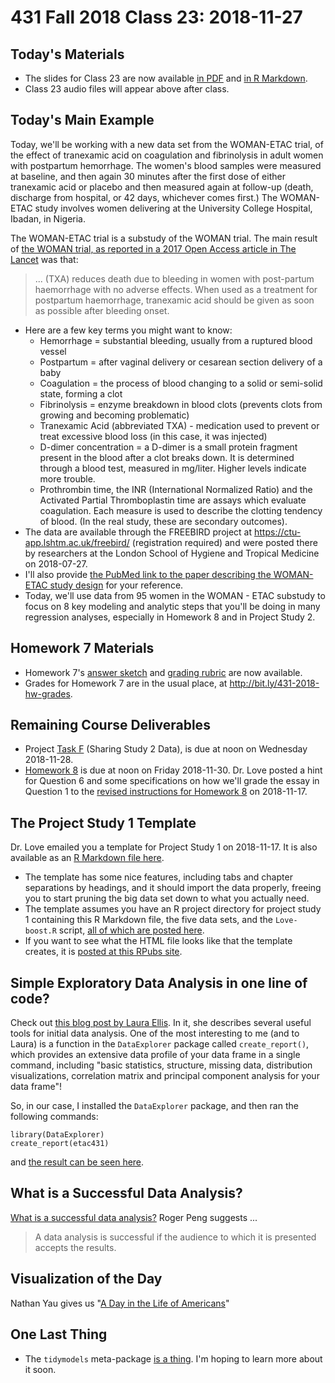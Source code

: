 # 431 Fall 2018 Class 23: 2018-11-27

## Today's Materials

- The slides for Class 23 are now available [in PDF](https://github.com/THOMASELOVE/431-2018/blob/master/slides/class23/431_class-23-slides_2018.pdf) and [in R Markdown](https://github.com/THOMASELOVE/THOMASELOVE/431-2018/master/slides/class23/431_class-23-slides_2018.Rmd).
- Class 23 audio files will appear above after class.

## Today's Main Example

Today, we'll be working with a new data set from the WOMAN-ETAC trial, of the effect of tranexamic acid on coagulation and fibrinolysis in adult women with postpartum hemorrhage. The women's blood samples were measured at baseline, and then again 30 minutes after the first dose of either tranexamic acid or placebo and then measured again at follow-up (death, discharge from hospital, or 42 days, whichever comes first.) The WOMAN-ETAC study involves women delivering at the University College Hospital, Ibadan, in Nigeria.

The WOMAN-ETAC trial is a substudy of the WOMAN trial. The main result of [the WOMAN trial, as reported in a 2017 Open Access article in The Lancet](https://www.thelancet.com/journals/lancet/article/PIIS0140-6736(17)30638-4/fulltext) was that:

> ... (TXA) reduces death due to bleeding in women with post-partum haemorrhage with no adverse effects. When used as a treatment for postpartum haemorrhage, tranexamic acid should be given as soon as possible after bleeding onset.

- Here are a few key terms you might want to know:
    - Hemorrhage = substantial bleeding, usually from a ruptured blood vessel
    - Postpartum = after vaginal delivery or cesarean section delivery of a baby
    - Coagulation = the process of blood changing to a solid or semi-solid state, forming a clot
    - Fibrinolysis = enzyme breakdown in blood clots (prevents clots from growing and becoming problematic)
    - Tranexamic Acid (abbreviated TXA) - medication used to prevent or treat excessive blood loss (in this case, it was injected)
    - D-dimer concentration = a D-dimer is a small protein fragment present in the blood after a clot breaks down. It is determined through a blood test, measured in mg/liter. Higher levels indicate more trouble.
    - Prothrombin time, the INR (International Normalized Ratio) and the Activated Partial Thromboplastin time are assays which evaluate coagulation. Each measure is used to describe the clotting tendency of blood. (In the real study, these are secondary outcomes).
- The data are available through the FREEBIRD project at https://ctu-app.lshtm.ac.uk/freebird/ (registration required) and were posted there by researchers at the London School of Hygiene and Tropical Medicine on 2018-07-27.
- I'll also provide [the PubMed link to the paper describing the WOMAN-ETAC study design](https://www.ncbi.nlm.nih.gov/pubmed/28317031) for your reference.
- Today, we'll use data from 95 women in the WOMAN - ETAC substudy to focus on 8 key modeling and analytic steps that you'll be doing in many regression analyses, especially in Homework 8 and in Project Study 2.

## Homework 7 Materials

- Homework 7's [answer sketch](https://github.com/THOMASELOVE/431-2018/tree/master/homework/Homework7) and [grading rubric](https://github.com/THOMASELOVE/431-2018/tree/master/homework/Homework7) are now available.
- Grades for Homework 7 are in the usual place, at http://bit.ly/431-2018-hw-grades.

## Remaining Course Deliverables

- Project [Task F](https://thomaselove.github.io/431-2018-project/taskF.html) (Sharing Study 2 Data), is due at noon on Wednesday 2018-11-28.
- [Homework 8](https://github.com/THOMASELOVE/431-2018/tree/master/homework/Homework8) is due at noon on Friday 2018-11-30. Dr. Love posted a hint for Question 6 and some specifications on how we'll grade the essay in Question 1 to the [revised instructions for Homework 8](https://github.com/THOMASELOVE/431-2018/blob/master/homework/Homework8/431-2018-hw8.md) on 2018-11-17.

## The Project Study 1 Template

Dr. Love emailed you a template for Project Study 1 on 2018-11-17. It is also available as an [R Markdown file here](https://github.com/THOMASELOVE/431-2018-project/blob/master/study1template/431-project-study1_template.Rmd). 

- The template has some nice features, including tabs and chapter separations by headings, and it should import the data properly, freeing you to start pruning the big data set down to what you actually need. 
- The template assumes you have an R project directory for project study 1 containing this R Markdown file, the five data sets, and the `Love-boost.R` script, [all of which are posted here](https://github.com/THOMASELOVE/431-2018-project/tree/master/study1template).
- If you want to see what the HTML file looks like that the template creates, it is [posted at this RPubs site](http://rpubs.com/TELOVE/Project-study1-template-431-2018).

## Simple Exploratory Data Analysis in one line of code?

Check out [this blog post by Laura Ellis](https://www.littlemissdata.com/blog/simple-eda). In it, she describes several useful tools for initial data analysis. One of the most interesting to me (and to Laura) is a function in the `DataExplorer` package called `create_report()`, which provides an extensive data profile of your data frame in a single command, including "basic statistics, structure, missing data, distribution visualizations, correlation matrix and principal component analysis for your data frame"!

So, in our case, I installed the `DataExplorer` package, and then ran the following commands:

```
library(DataExplorer)
create_report(etac431)
```

and [the result can be seen here](http://htmlpreview.github.io/?https://github.com/THOMASELOVE/431-2018/blob/master/slides/class23/431_2018_Data_Profile_Report_ETAC.html).

## What is a Successful Data Analysis?

[What is a successful data analysis?](https://simplystatistics.org/2018/04/17/what-is-a-successful-data-analysis/) Roger Peng suggests ...

> A data analysis is successful if the audience to which it is presented accepts the results.

## Visualization of the Day

Nathan Yau gives us "[A Day in the Life of Americans](https://flowingdata.com/2015/12/15/a-day-in-the-life-of-americans/)"

## One Last Thing

- The `tidymodels` meta-package [is a thing](https://github.com/tidymodels/tidymodels). I'm hoping to learn more about it soon.

